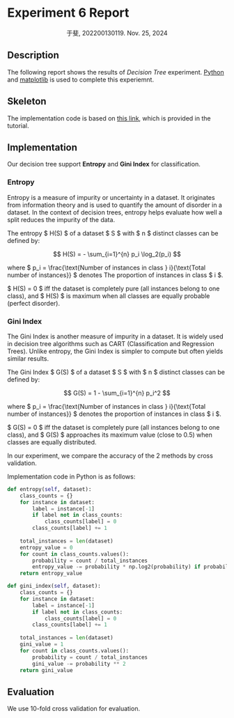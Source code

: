 # Experiment 6 Report

<center>于斐, 202200130119. Nov. 25, 2024</center>


## Description

The following report shows the results of *Decision Tree* experiment. [Python](https://python.org/) and [matplotlib](https://matplotlib.org/) is used to complete this experiemnt.

## Skeleton

The implementation code is based on [this link](https://poloclub.gatech.edu/cse6242/2015fall/hw4/tree.py), which is provided in the tutorial.

## Implementation

Our decision tree support **Entropy** and **Gini Index** for classification.

### Entropy

Entropy is a measure of impurity or uncertainty in a dataset. It originates from information theory and is used to quantify the amount of disorder in a dataset. In the context of decision trees, entropy helps evaluate how well a split reduces the impurity of the data.

The entropy $ H(S) $ of a dataset $ S $ with $ n $ distinct classes can be defined by:

$$
H(S) = - \sum_{i=1}^{n} p_i \log_2(p_i)
$$

where $ p_i = \frac{\text{Number of instances in class } i}{\text{Total number of instances}} $ denotes The proportion of instances in class $ i $.

$ H(S) = 0 $ iff the dataset is completely pure (all instances belong to one class), and $ H(S) $ is maximum when all classes are equally probable (perfect disorder).

### Gini Index

The Gini Index is another measure of impurity in a dataset. It is widely used in decision tree algorithms such as CART (Classification and Regression Trees). Unlike entropy, the Gini Index is simpler to compute but often yields similar results.


The Gini Index $ G(S) $ of a dataset $ S $ with $ n $ distinct classes can be defined by:

$$
G(S) = 1 - \sum_{i=1}^{n} p_i^2
$$

where $ p_i = \frac{\text{Number of instances in class } i}{\text{Total number of instances}} $ denotes the proportion of instances in class $ i $.

$ G(S) = 0 $ iff the dataset is completely pure (all instances belong to one class), and $ G(S) $ approaches its maximum value (close to 0.5) when classes are equally distributed.

In our experiment, we compare the accuracy of the 2 methods by cross validation.

Implementation code in Python is as follows:

```python
def entropy(self, dataset):
    class_counts = {}
    for instance in dataset:
        label = instance[-1]
        if label not in class_counts:
            class_counts[label] = 0
        class_counts[label] += 1
    
    total_instances = len(dataset)
    entropy_value = 0
    for count in class_counts.values():
        probability = count / total_instances
        entropy_value -= probability * np.log2(probability) if probability > 0 else 0
    return entropy_value

def gini_index(self, dataset):
    class_counts = {}
    for instance in dataset:
        label = instance[-1]
        if label not in class_counts:
            class_counts[label] = 0
        class_counts[label] += 1
    
    total_instances = len(dataset)
    gini_value = 1
    for count in class_counts.values():
        probability = count / total_instances
        gini_value -= probability ** 2
    return gini_value
```

## Evaluation

We use 10-fold cross validation for evaluation. 